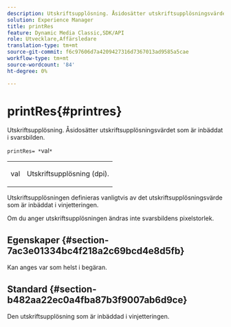 ```yaml
---
description: Utskriftsupplösning. Åsidosätter utskriftsupplösningsvärdet som är inbäddat i svarsbilden.
solution: Experience Manager
title: printRes
feature: Dynamic Media Classic,SDK/API
role: Utvecklare,Affärsledare
translation-type: tm+mt
source-git-commit: f6c97606d7a4209427316d7367013ad9585a5cae
workflow-type: tm+mt
source-wordcount: '84'
ht-degree: 0%

---
```



# printRes{#printres}

Utskriftsupplösning. Åsidosätter utskriftsupplösningsvärdet som är inbäddat i svarsbilden.

`printRes= *`val`*`

<table id="simpletable_3B5576DD070547538E74D4059B3E8251"> 
 <tr class="strow"> 
  <td class="stentry"> <p><span class="varname"> val</span> </p> </td> 
  <td class="stentry"> <p>Utskriftsupplösning (dpi). </p></td> 
 </tr> 
</table>

Utskriftsupplösningen definieras vanligtvis av det utskriftsupplösningsvärde som är inbäddat i vinjetteringen.

Om du anger utskriftsupplösningen ändras inte svarsbildens pixelstorlek.

## Egenskaper {#section-7ac3e01334bc4f218a2c69bcd4e8d5fb}

Kan anges var som helst i begäran.

## Standard {#section-b482aa22ec0a4fba87b3f9007ab6d9ce}

Den utskriftsupplösning som är inbäddad i vinjetteringen.

